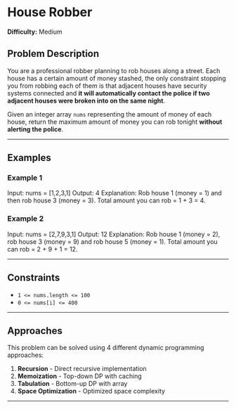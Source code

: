 # House Robber

**Difficulty:** Medium

## Problem Description

You are a professional robber planning to rob houses along a street. Each house has a certain amount of money stashed, the only constraint stopping you from robbing each of them is that adjacent houses have security systems connected and **it will automatically contact the police if two adjacent houses were broken into on the same night**.

Given an integer array `nums` representing the amount of money of each house, return the maximum amount of money you can rob tonight **without alerting the police**.

---

## Examples

### Example 1
Input: nums = [1,2,3,1]
Output: 4
Explanation: Rob house 1 (money = 1) and then rob house 3 (money = 3).
Total amount you can rob = 1 + 3 = 4.

### Example 2
Input: nums = [2,7,9,3,1]
Output: 12
Explanation: Rob house 1 (money = 2), rob house 3 (money = 9) and rob house 5 (money = 1).
Total amount you can rob = 2 + 9 + 1 = 12.

---

## Constraints

- `1 <= nums.length <= 100`
- `0 <= nums[i] <= 400`

---

## Approaches

This problem can be solved using 4 different dynamic programming approaches:

1. **Recursion** - Direct recursive implementation
2. **Memoization** - Top-down DP with caching
3. **Tabulation** - Bottom-up DP with array
4. **Space Optimization** - Optimized space complexity

---
